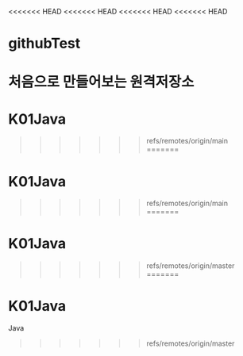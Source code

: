 <<<<<<< HEAD
<<<<<<< HEAD
<<<<<<< HEAD
<<<<<<< HEAD
# githubTest
처음으로 만들어보는 원격저장소
=======
# K01Java
>>>>>>> refs/remotes/origin/main
=======
# K01Java
>>>>>>> refs/remotes/origin/main
=======
# K01Java
>>>>>>> refs/remotes/origin/master
=======
# K01Java
Java
>>>>>>> refs/remotes/origin/master
